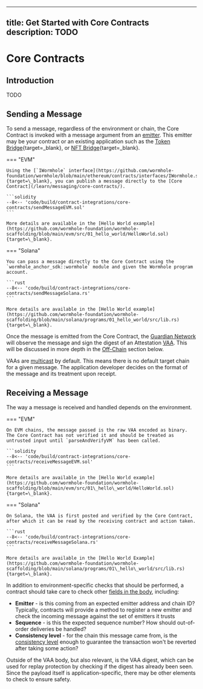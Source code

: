 
---
title: Get Started with Core Contracts
description: TODO
---

# Core Contracts

## Introduction

TODO

## Sending a Message

To send a message, regardless of the environment or chain, the Core Contract is invoked with a message argument from an [emitter](/learn/glossary/#emitter). This emitter may be your contract or an existing application such as the [Token Bridge](/learn/messaging/token-nft-bridge#token-bridge){target=\_blank}, or [NFT Bridge](/learn/messaging/token-nft-bridge#nft-bridge){target=\_blank}.

=== "EVM"

    Using the [`IWormhole` interface](https://github.com/wormhole-foundation/wormhole/blob/main/ethereum/contracts/interfaces/IWormhole.sol){target=\_blank}, you can publish a message directly to the [Core Contract](/learn/messaging/core-contracts/).

    ```solidity
    --8<-- 'code/build/contract-integrations/core-contracts/sendMessageEVM.sol'
    ```

    More details are available in the [Hello World example](https://github.com/wormhole-foundation/wormhole-scaffolding/blob/main/evm/src/01_hello_world/HelloWorld.sol){target=\_blank}.

=== "Solana"

    You can pass a message directly to the Core Contract using the `wormhole_anchor_sdk::wormhole` module and given the Wormhole program account.

    ```rust
    --8<-- 'code/build/contract-integrations/core-contracts/sendMessageSolana.rs'
    ```

    More details are available in the [Hello World example](https://github.com/wormhole-foundation/wormhole-scaffolding/blob/main/solana/programs/01_hello_world/src/lib.rs){target=\_blank}.

Once the message is emitted from the Core Contract, the [Guardian Network](/learn/infrastructure/guardians/) will observe the message and sign the digest of an Attestation [VAA](/learn/infrastructure/vaas/). This will be discussed in more depth in the [Off-Chain](#off-chain) section below.

VAAs are [multicast](/learn/messaging/core-contracts/#multicast) by default. This means there is no default target chain for a given message. The application developer decides on the format of the message and its treatment upon receipt.

## Receiving a Message

The way a message is received and handled depends on the environment.

=== "EVM"

    On EVM chains, the message passed is the raw VAA encoded as binary. The Core Contract has not verified it and should be treated as untrusted input until `parseAndVerifyVM` has been called.

    ```solidity
    --8<-- 'code/build/contract-integrations/core-contracts/receiveMessageEVM.sol'
    ```

    More details are available in the [Hello World example](https://github.com/wormhole-foundation/wormhole-scaffolding/blob/main/evm/src/01\_hello\_world/HelloWorld.sol){target=\_blank}.

=== "Solana"

    On Solana, the VAA is first posted and verified by the Core Contract, after which it can be read by the receiving contract and action taken.

    ```rust
    --8<-- 'code/build/contract-integrations/core-contracts/receiveMessageSolana.rs'
    ```

    More details are available in the [Hello World Example](https://github.com/wormhole-foundation/wormhole-scaffolding/blob/main/solana/programs/01\_hello\_world/src/lib.rs){target=\_blank}.

In addition to environment-specific checks that should be performed, a contract should take care to check other [fields in the body](/learn/infrastructure/vaas/), including:

- **Emitter** - is this coming from an expected emitter address and chain ID? Typically, contracts will provide a method to register a new emitter and check the incoming message against the set of emitters it trusts
- **Sequence** - is this the expected sequence number? How should out-of-order deliveries be handled?
- **Consistency level** - for the chain this message came from, is the [consistency level](/build/reference/consistency-levels/) enough to guarantee the transaction won't be reverted after taking some action?

Outside of the VAA body, but also relevant, is the VAA digest, which can be used for replay protection by checking if the digest has already been seen. Since the payload itself is application-specific, there may be other elements to check to ensure safety.